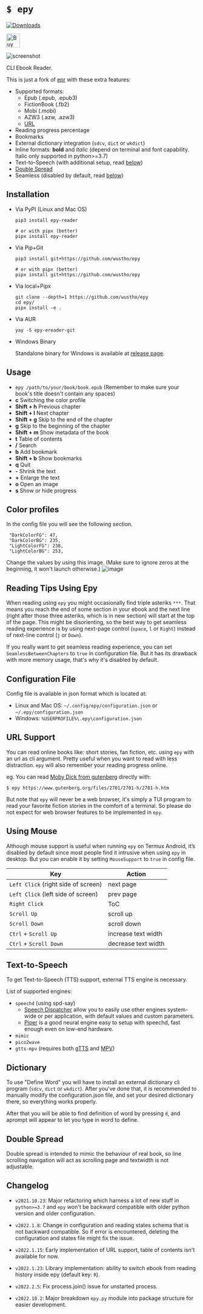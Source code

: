 # `$ epy`

[![Downloads](https://static.pepy.tech/personalized-badge/epy-reader?period=month&units=none&left_color=grey&right_color=brightgreen&left_text=downloads/month)](https://pepy.tech/project/epy-reader)

<a href='https://ko-fi.com/P5P4IDCX2' target='_blank'><img height='36' style='border:0px;height:36px;' src='https://storage.ko-fi.com/cdn/kofi2.png?v=3' border='0' alt='Buy Me a Coffee at ko-fi.com' /></a>

![screenshot](https://raw.githubusercontent.com/wustho/epy/master/screenshot.png)

CLI Ebook Reader.

This is just a fork of [epr](https://github.com/wustho/epr) with these extra features:

- Supported formats:
  - Epub (.epub, .epub3)
  - FictionBook (.fb2)
  - Mobi (.mobi)
  - AZW3 (.azw, .azw3)
  - [URL](#url-support)
- Reading progress percentage
- Bookmarks
- External dictionary integration (`sdcv`, `dict` or `wkdict`)
- Inline formats: **bold** and _italic_ (depend on terminal and font capability. Italic only supported in python>=3.7)
- Text-to-Speech (with additional setup, read [below](#text-to-speech))
- [Double Spread](#double-spread)
- Seamless (disabled by default, read [below](#reading-tips-using-epy))

## Installation

- Via PyPI (Linux and Mac OS)

  ```shell
  pip3 install epy-reader

  # or with pipx (better)
  pipx install epy-reader
  ```

- Via Pip+Git

  ```shell
  pip3 install git+https://github.com/wustho/epy

  # or with pipx (better)
  pipx install git+https://github.com/wustho/epy
  ```

- Via local+Pipx

  ```shell
  git clone --depth=1 https://github.com/wustho/epy
  cd epy/
  pipx install -e .
  ```

- Via AUR

  ```shell
  yay -S epy-ereader-git
  ```

- Windows Binary

  Standalone binary for Windows is available at [release page](https://github.com/wustho/epy/releases).

## Usage
- `epy /path/to/your/book/book.epub` (Remember to make sure your book's title doesn't contain any spaces)
- **c** Switching the color profile
- **Shift + h** Previous chapter
- **Shift + l** Next chapter
- **Shift + g** Skip to the end of the chapter
- **g** Skip to the beginning of the chapter
- **Shift + m** Show metadata of the book
- **t** Table of contents
- **/** Search
- **b** Add bookmark
- **Shift + b** Show bookmarks
- **q** Quit
- **-** Shrink the text
- **+** Enlarge the text
- **o** Open an image
- **s** Show or hide progress

## Color profiles
In the config file you will see the following section.
   ```
    "DarkColorFG": 47,
    "DarkColorBG": 235,
    "LightColorFG": 238,
    "LightColorBG": 253,
   ```

Change the values by using this image. (Make sure to ignore zeros at the beginning, it won't launch otherwise.)
![image](https://user-images.githubusercontent.com/108401269/198876974-c8420de1-b256-42fd-9a09-3a69c5019608.png)

## Reading Tips Using Epy

When reading using `epy` you might occasionally find triple asteriks `***`.
That means you reach the end of some section in your ebook
and the next line (right after those three asteriks, which is in new section)
will start at the top of the page.
This might be disorienting, so the best way to get seamless reading experience
is by using next-page control (`space`, `l` or `Right`)
instead of next-line control (`j` or `Down`).

If you really want to get seamless reading experience, you can set `SeamlessBetweenChapters`
to `true` in configuration file. But it has its drawback with more memory usage, that's why
it's disabled by default.

## Configuration File

Config file is available in json format which is located at:

- Linux and Mac OS: `~/.config/epy/configuration.json` or `~/.epy/configuration.json`
- Windows: `%USERPROFILE%\.epy\configuration.json`

## URL Support

You can read online books like: short stories, fan fiction, etc. using `epy` with an url as cli argument.
Pretty useful when you want to read with less distraction.
`epy` will also remember your reading progress online.

eg. You can read [Moby Dick from gutenberg](https://www.gutenberg.org/files/2701/2701-h/2701-h.htm)
directly with:

```shell
$ epy https://www.gutenberg.org/files/2701/2701-h/2701-h.htm
```

But note that `epy` will never be a web browser, it's simply a TUI program to read
your favorite fiction stories in the comfort of a terminal.
So please do not expect for web browser features to be implemented in `epy`.

## Using Mouse

Although mouse support is useful when running `epy` on Termux Android, it’s disabled by default
since most people find it intrusive when using `epy` in desktop.
But you can enable it by setting `MouseSupport` to `true` in config file.

| Key | Action |
| --- | --- |
| `Left Click` (right side of screen) | next page |
| `Left Click` (left side of screen) | prev page |
| `Right Click` | ToC |
| `Scroll Up` | scroll up |
| `Scroll Down` | scroll down |
| `Ctrl` + `Scroll Up` | increase text width |
| `Ctrl` + `Scroll Down` | decrease text width |

## Text-to-Speech

To get Text-to-Speech (TTS) support, external TTS engine is necessary.

List of supported engines:

- `speechd` (using spd-say)
  - [Speech Dispatcher](https://github.com/brailcom/speechd) allow you to easily use other engines system-wide or per application, with default values and custom parameters.
  - [Piper](https://github.com/rhasspy/piper) is a good neural engine easy to setup with speechd, fast enough even on low-end hardware.
- `mimic`
- `pico2wave`
- `gtts-mpv` (requires both [gTTS](https://pypi.org/project/gTTS) and [MPV](https://www.mpv.io))

## Dictionary

To use "Define Word" you will have to install an external dictionary cli program (`sdcv`, `dict` or `wkdict`). After you've done that, it is recommended to manually modify the configuration.json file, and set your desired dictionary there, so everything works properly.

After that you will be able to find definition of word by pressing `d`, and aprompt will appear to let you type in word to define.

## Double Spread

Double spread is intended to mimic the behaviour of real book,
so line scrolling navigation will act as scrolling page and textwidth is not adjustable.

## Changelog

- `v2021.10.23`: Major refactoring which harness a lot of new stuff in `python>=3.7`
  and `epy` won't be backward compatible with older python version and older configuration.

- `v2022.1.8`: Change in configuration and reading states schema that is not backward compatible.
  So if error is encountered, deleting the configuration and states file might fix the issue.

- `v2022.1.15`: Early implementation of URL support, table of contents isn't available for now.

- `v2022.1.23`: Library implementation: ability to switch ebook from reading history
  inside epy (default key: `R`).

- `v2022.2.5`: Fix process.join() issue for unstarted process.

- `v2022.10.2`: Major breakdown `epy.py` module into package structure for easier development.

